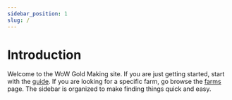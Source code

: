 ```yaml
---
sidebar_position: 1
slug: /
---
```


# Introduction

Welcome to the WoW Gold Making site.  If you are just getting started, start with the [guide](./guide/).  If you are looking for a specific farm, go browse the [farms](./category/farms) page.  The sidebar is organized to make finding things quick and easy.  